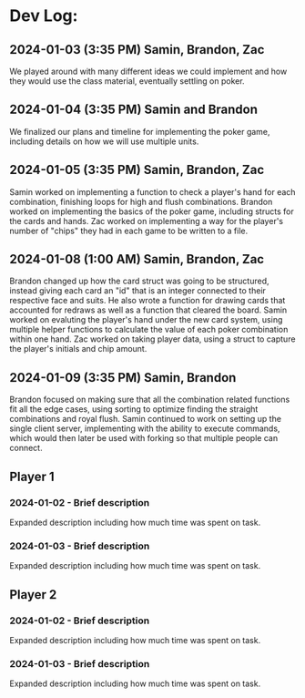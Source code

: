 # Dev Log:

## 2024-01-03 (3:35 PM) Samin, Brandon, Zac
We played around with many different ideas we could implement and how they would use the class material, eventually settling on poker.

## 2024-01-04 (3:35 PM) Samin and Brandon
We finalized our plans and timeline for implementing the poker game, including details on how we will use multiple units.

## 2024-01-05 (3:35 PM) Samin, Brandon, Zac
Samin worked on implementing a function to check a player's hand for each combination, finishing loops for high and flush combinations.
Brandon worked on implementing the basics of the poker game, including structs for the cards and hands.
Zac worked on implementing a way for the player's number of "chips" they had in each game to be written to a file.

## 2024-01-08 (1:00 AM) Samin, Brandon, Zac
Brandon changed up how the card struct was going to be structured, instead giving each card an "id" that is an integer connected to their respective face and suits. He also wrote a function for drawing cards that accounted for redraws as well as a function that cleared the board. Samin worked on evaluting the player's hand under the new card system, using multiple helper functions to calculate the value of each poker combination within one hand. Zac worked on taking player data, using a struct to capture the player's initials and chip amount.

## 2024-01-09 (3:35 PM) Samin, Brandon
Brandon focused on making sure that all the combination related functions fit all the edge cases, using sorting to optimize finding the straight combinations and royal flush. Samin continued to work on setting up the single client server, implementing with the ability to execute commands, which would then later be used with forking so that multiple people can connect. 

## Player 1

### 2024-01-02 - Brief description
Expanded description including how much time was spent on task.

### 2024-01-03 - Brief description
Expanded description including how much time was spent on task.

## Player 2

### 2024-01-02 - Brief description
Expanded description including how much time was spent on task.

### 2024-01-03 - Brief description
Expanded description including how much time was spent on task.

